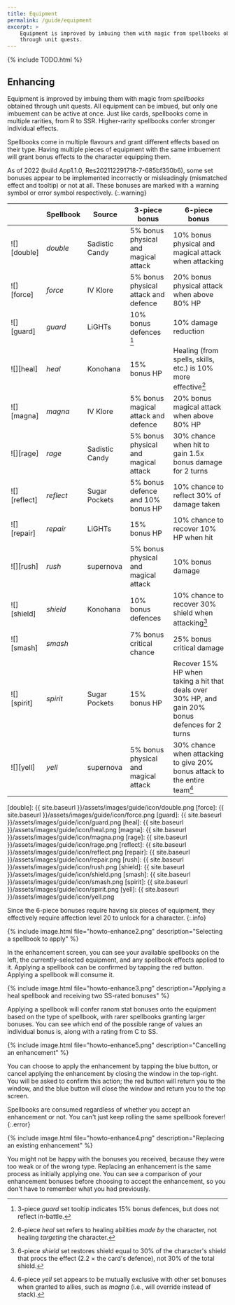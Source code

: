 ```yaml
---
title: Equipment
permalink: /guide/equipment
excerpt: >
    Equipment is improved by imbuing them with magic from spellbooks obtained
    through unit quests.
---
```


{% include TODO.html %}
<!-- Include section on basics of equipment. -->

## Enhancing

<style>
    .fa-exclamation-triangle {
        color: goldenrod;
    }

    .fa-times {
        color: red;
    }
</style>

Equipment is improved by imbuing them with magic from *spellbooks* obtained
through unit quests. All equipment can be imbued, but only one imbuement can be
active at once. Just like cards, spellbooks come in multiple rarities, from R to
SSR. Higher-rarity spellbooks confer stronger individual effects.

Spellbooks come in multiple flavours and grant different effects based on their
type.  Having multiple pieces of equipment with the same imbuement will grant
bonus effects to the character equipping them.

As of 2022 (build App1.1.0, Res202112291718-7-685bf350b6), some set bonuses appear to be
implemented incorrectly or misleadingly (mismatched effect and tooltip) or not at
all. These bonuses are marked with a warning symbol <span class="fas
fa-exclamation-triangle"></span> or error symbol <span class="fas
fa-times"></span> respectively.
{:.warning}

|              | Spellbook | Source         | 3-piece bonus                                                            | 6-piece bonus                                                                                                                       |
|--------------|-----------|----------------|--------------------------------------------------------------------------|-------------------------------------------------------------------------------------------------------------------------------------|
| ![][double]  | *double*  | Sadistic Candy | 5% bonus physical and magical attack                                     | 10% bonus physical and magical attack when attacking                                                                                |
| ![][force]   | *force*   | IV Klore       | 5% bonus physical attack and defence                                     | 20% bonus physical attack when above 80% HP                                                                                         |
| ![][guard]   | *guard*   | LiGHTs         | 10% bonus defences <span class="fas fa-exclamation-triangle"></span>[^1] | 10% damage reduction                                                                                                                |
| ![][heal]    | *heal*    | Konohana       | 15% bonus HP                                                             | Healing (from spells, skills, etc.) is 10% more effective[^2]                                                                       |
| ![][magna]   | *magna*   | IV Klore       | 5% bonus magical attack and defence                                      | 20% bonus magical attack when above 80% HP                                                                                          |
| ![][rage]    | *rage*    | Sadistic Candy | 5% bonus physical and magical attack                                     | 30% chance when hit to gain 1.5x bonus damage for 2 turns                                                                           |
| ![][reflect] | *reflect* | Sugar Pockets  | 5% bonus defence and 10% bonus HP                                        | 10% chance to reflect 30% of damage taken                                                                                           |
| ![][repair]  | *repair*  | LiGHTs         | 15% bonus HP                                                             | 10% chance to recover 10% HP when hit <span class="fas fa-exclamation-triangle"></span>                                             |
| ![][rush]    | *rush*    | supernova      | 5% bonus physical and magical attack                                     | 10% bonus damage                                                                                                                    |
| ![][shield]  | *shield*  | Konohana       | 10% bonus defences                                                       | 10% chance to recover 30% shield when attacking[^6]                                                                                 |
| ![][smash]   | *smash*   |                | 7% bonus critical chance                                                 | 25% bonus critical damage                                                                                                           |
| ![][spirit]  | *spirit*  | Sugar Pockets  | 15% bonus HP                                                             | Recover 15% HP when taking a hit that deals over 30% HP, and gain 20% bonus defences <span class="fas fa-times"></span> for 2 turns |
| ![][yell]    | *yell*    | supernova      | 5% bonus physical and magical attack                                     | 30% chance when attacking to give 20% bonus attack to the entire team[^3]                                                           |

[double]: {{ site.baseurl }}/assets/images/guide/icon/double.png
[force]: {{ site.baseurl }}/assets/images/guide/icon/force.png
[guard]: {{ site.baseurl }}/assets/images/guide/icon/guard.png
[heal]: {{ site.baseurl }}/assets/images/guide/icon/heal.png
[magna]: {{ site.baseurl }}/assets/images/guide/icon/magna.png
[rage]: {{ site.baseurl }}/assets/images/guide/icon/rage.png
[reflect]: {{ site.baseurl }}/assets/images/guide/icon/reflect.png
[repair]: {{ site.baseurl }}/assets/images/guide/icon/repair.png
[rush]: {{ site.baseurl }}/assets/images/guide/icon/rush.png
[shield]: {{ site.baseurl }}/assets/images/guide/icon/shield.png
[smash]: {{ site.baseurl }}/assets/images/guide/icon/smash.png
[spirit]: {{ site.baseurl }}/assets/images/guide/icon/spirit.png
[yell]: {{ site.baseurl }}/assets/images/guide/icon/yell.png

Since the 6-piece bonuses require having six pieces of equipment, they
effectively require affection level 20 to unlock for a character.
{:.info}

[^1]: 3-piece *guard* set tooltip indicates 15% bonus defences, but does not reflect in-battle.
[^2]: 6-piece *heal* set refers to healing abilities *made by* the character, not healing *targeting* the character.
[^3]: 6-piece *yell* set appears to be mutually exclusive with other set bonuses when granted to allies, such as *magna* (i.e., will override instead of stack).
[^6]: 6-piece *shield* set restores shield equal to 30% of the character's shield that procs the effect (2.2 &times; the card's defence), not 30% of the total shield.

{% include image.html file="howto-enhance2.png" description="Selecting a spellbook to apply" %}

In the enhancement screen, you can see your available spellbooks on the left,
the currently-selected equipment, and any spellbook effects applied to it.
Applying a spellbook can be confirmed by tapping the red button. Applying a
spellbook will consume it.

{% include image.html file="howto-enhance3.png" description="Applying a heal spellbook and receiving two SS-rated bonuses" %}

Applying a spellbook will confer ranom stat bonuses onto the equipment based on
the type of spellbook, with rarer spellbooks granting larger bonuses. You can
see which end of the possible range of values an individual bonus is, along with
a rating from C to SS.

{% include image.html file="howto-enhance5.png" description="Cancelling an enhancement" %}

You can choose to apply the enhancement by tapping the blue button, or cancel
applying the enhancement by closing the window in the top-right. You will be
asked to confirm this action; the red button will return you to the window, and
the blue button will close the window and return you to the top screen.

Spellbooks are consumed regardless of whether you accept an enhancement or not. You can't just keep rolling the same spellbook forever!
{:.error}

{% include image.html file="howto-enhance4.png" description="Replacing an existing enhancement" %}

You might not be happy with the bonuses you received, because they were too weak
or of the wrong type. Replacing an enhancement is the same process as initially
applying one. You can see a comparison of your enhancement bonuses before
choosing to accept the enhancement, so you don't have to remember what you had
previously.
